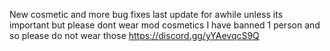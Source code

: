 New cosmetic and more bug fixes last update for awhile unless its important but please dont wear mod cosmetics I have banned 1 person and so please do not wear those https://discord.gg/yYAevqcS9Q
